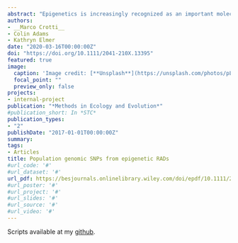 ```yaml
---
abstract: "Epigenetics is increasingly recognized as an important molecular mechanism underlying phenotypic variation. To study DNA methylation in ecological and evolutionary contexts, epiRADseq is a cost‐effective next‐generation sequencing (NGS) technique based on reduced representation sequencing of genomic regions surrounding non‐/methylated sites. EpiRADseq for genome‐wide methylation abundance and ddRADseq for genome‐wide single‐nucleotide polymorphism (SNP) genotyping follow very similar library and sequencing protocols, but to date these two types of dataset have been handled separately. Here we test the performance of using epiRADseq data to generate SNPs for population genomic analyses. We tested the robustness of using epiRADseq data for population genomics with two independent datasets: a newly generated single‐end dataset for the European whitefish Coregonus lavaretus, and a re‐analysis of publicly available, previously published paired‐end data on corals. Using standard bioinformatic pipelines with a reference genome and without (i.e. de novo catalogue loci), we compared the number of SNPs retained, population genetic summary statistics and population genetic structure between data drawn from ddRADseq and epiRADseq library preparations. We found that SNPs drawn from epiRADseq are similar in number to those drawn from ddRADseq, with 55%–83% of SNPs being identified by both methods. Genotyping error rate was <5% in both approaches. EpiRADseq‐specific allele dropout was low (~1%). For summary statistics, such as heterozygosity and nucleotide diversity, there is a strong correlation between methods (Spearman's rho > 0.88). Furthermore, identical patterns of population genetic structure were recovered using SNPs from epiRADseq and ddRADseq approaches. We show that SNPs obtained from epiRADseq are highly similar to those from ddRADseq and are equivalent for estimating genetic diversity and population structure. This finding is particularly relevant to researchers interested in genetics and epigenetics on the same individuals because using a single epigenomic approach to generate two datasets greatly reduces the time and financial costs compared to using these techniques separately. It also efficiently enables correction of epigenetic estimates with population genetic data. Many studies will benefit from a combinatorial approach with genetic and epigenetic markers and this demonstrates a single, efficient method to do so."
authors:
- __Marco Crotti__
- Colin Adams
- Kathryn Elmer
date: "2020-03-16T00:00:00Z"
doi: "https://doi.org/10.1111/2041-210X.13395"
featured: true
image:
  caption: 'Image credit: [**Unsplash**](https://unsplash.com/photos/pLCdAaMFLTE)'
  focal_point: ""
  preview_only: false
projects:
- internal-project
publication: "*Methods in Ecology and Evolution*"
#publication_short: In *STC*
publication_types:
- "2"
publishDate: "2017-01-01T00:00:00Z"
summary: 
tags:
- Articles
title: Population genomic SNPs from epigenetic RADs
#url_code: '#'
#url_dataset: '#'
url_pdf: https://besjournals.onlinelibrary.wiley.com/doi/epdf/10.1111/2041-210X.13395
#url_poster: '#'
#url_project: '#'
#url_slides: '#'
#url_source: '#'
#url_video: '#'
---
```



Scripts available at my [github](https://github.com/marcocrotti/SNPs-EpiRAD).

